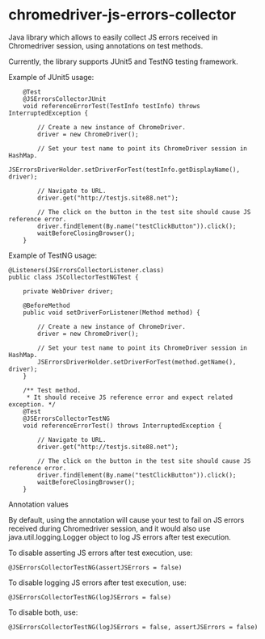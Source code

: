# chromedriver-js-errors-collector

Java library which allows to easily collect JS errors received in Chromedriver session, using annotations on test methods.

Currently, the library supports JUnit5 and TestNG testing framework.

Example of JUnit5 usage:

```
    @Test
    @JSErrorsCollectorJUnit
    void referenceErrorTest(TestInfo testInfo) throws InterruptedException {

        // Create a new instance of ChromeDriver.
        driver = new ChromeDriver();

        // Set your test name to point its ChromeDriver session in HashMap.
        JSErrorsDriverHolder.setDriverForTest(testInfo.getDisplayName(), driver);

        // Navigate to URL.
        driver.get("http://testjs.site88.net");

        // The click on the button in the test site should cause JS reference error.
        driver.findElement(By.name("testClickButton")).click();
        waitBeforeClosingBrowser();
    }
```

Example of TestNG usage:

```
@Listeners(JSErrorsCollectorListener.class)
public class JSCollectorTestNGTest {

    private WebDriver driver;

    @BeforeMethod
    public void setDriverForListener(Method method) {

        // Create a new instance of ChromeDriver.
        driver = new ChromeDriver();

        // Set your test name to point its ChromeDriver session in HashMap.
        JSErrorsDriverHolder.setDriverForTest(method.getName(), driver);
    }

    /** Test method.
     * It should receive JS reference error and expect related exception. */
    @Test
    @JSErrorsCollectorTestNG
    void referenceErrorTest() throws InterruptedException {

        // Navigate to URL.
        driver.get("http://testjs.site88.net");

        // The click on the button in the test site should cause JS reference error.
        driver.findElement(By.name("testClickButton")).click();
        waitBeforeClosingBrowser();
    }
```

Annotation values

By default, using the annotation will cause your test to fail on JS errors received during Chromedriver session,
and it would also use java.util.logging.Logger object to log JS errors after test execution.

To disable asserting JS errors after test execution, use:

```
@JSErrorsCollectorTestNG(assertJSErrors = false)
```


To disable logging JS errors after test execution, use:

```
@JSErrorsCollectorTestNG(logJSErrors = false)
```


To disable both, use:

```
@JSErrorsCollectorTestNG(logJSErrors = false, assertJSErrors = false)
```